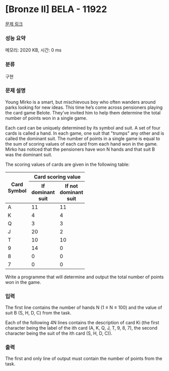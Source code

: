 # [Bronze II] BELA - 11922 

[문제 링크](https://www.acmicpc.net/problem/11922) 

### 성능 요약

메모리: 2020 KB, 시간: 0 ms

### 분류

구현

### 문제 설명

<p>Young Mirko is a smart, but mischievous boy who often wanders around parks looking for new ideas. This time he’s come across pensioners playing the card game Belote. They’ve invited him to help them determine the total number of points won in a single game.</p>

<p>Each card can be uniquely determined by its symbol and suit. A set of four cards is called a hand. In each game, one suit that "trumps" any other and is called the dominant suit. The number of points in a single game is equal to the sum of scoring values of each card from each hand won in the game. Mirko has noticed that the pensioners have won N hands and that suit B was the dominant suit.</p>

<p>The scoring values of cards are given in the following table:</p>

<table class="table table-bordered" style="width:50%">
	<thead>
		<tr>
			<th rowspan="2">Card Symbol</th>
			<th colspan="2">Card scoring value</th>
		</tr>
		<tr>
			<th>If dominant suit</th>
			<th>If not dominant suit</th>
		</tr>
	</thead>
	<tbody>
		<tr>
			<td>A</td>
			<td>11</td>
			<td>11</td>
		</tr>
		<tr>
			<td>K</td>
			<td>4</td>
			<td>4</td>
		</tr>
		<tr>
			<td>Q</td>
			<td>3</td>
			<td>3</td>
		</tr>
		<tr>
			<td>J</td>
			<td>20</td>
			<td>2</td>
		</tr>
		<tr>
			<td>T</td>
			<td>10</td>
			<td>10</td>
		</tr>
		<tr>
			<td>9</td>
			<td>14</td>
			<td>0</td>
		</tr>
		<tr>
			<td>8</td>
			<td>0</td>
			<td>0</td>
		</tr>
		<tr>
			<td>7</td>
			<td>0</td>
			<td>0</td>
		</tr>
	</tbody>
</table>

<p>Write a programme that will determine and output the total number of points won in the game.</p>

### 입력 

 <p>The first line contains the number of hands N (1 ≤ N ≤ 100) and the value of suit B (S, H, D, C) from the task.</p>

<p>Each of the following 4N lines contains the description of card Ki (the first character being the label of the ith card (A, K, Q, J, T, 9, 8, 7), the second character being the suit of the ith card (S, H, D, C)).</p>

### 출력 

 <p>The first and only line of output must contain the number of points from the task.</p>

